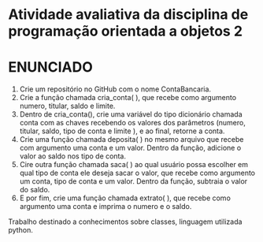 # Atividade avaliativa da disciplina de programação orientada a objetos 2

<h1>ENUNCIADO</h1>

1. Crie um repositório no GitHub com o nome ContaBancaria.
2. Crie a função chamada cria_conta( ), que recebe como argumento numero, titular, saldo e
limite.
3. Dentro de cria_conta(), crie uma variável do tipo dicionário chamada conta com as chaves
recebendo os valores dos parâmetros (numero, titular, saldo, tipo de conta e limite ), e ao
final, retorne a conta.
4. Crie uma função chamada deposita( ) no mesmo arquivo que recebe com argumento uma
conta e um valor. Dentro da função, adicione o valor ao saldo nos tipo de conta.
5. Cire outra função chamada saca( ) ao qual usuário possa escolher em qual tipo de conta ele
deseja sacar o valor, que recebe como argumento um conta, tipo de conta e um valor. Dentro
da função, subtraia o valor do saldo.
6. E por fim, crie uma função chamada extrato( ), que recebe como argumento uma conta e
imprima o numero e o saldo.

Trabalho destinado a conhecimentos sobre classes, linguagem utilizada python.
